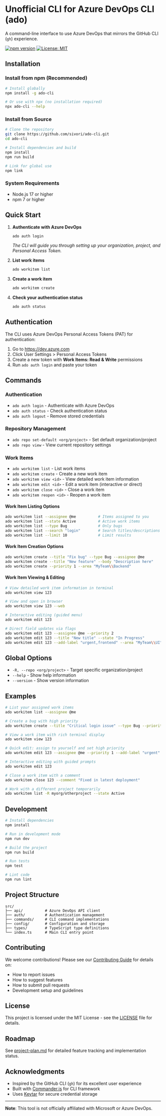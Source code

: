 # Unofficial CLI for Azure DevOps CLI (ado)

A command-line interface to use Azure DevOps that mirrors the GitHub CLI (`gh`) experience.

[![npm version](https://badge.fury.io/js/ado-cli.svg)](https://badge.fury.io/js/ado-cli)
[![License: MIT](https://img.shields.io/badge/License-MIT-yellow.svg)](https://opensource.org/licenses/MIT)

## Installation

### Install from npm (Recommended)

```bash
# Install globally
npm install -g ado-cli

# Or use with npx (no installation required)
npx ado-cli --help
```

### Install from Source

```bash
# Clone the repository
git clone https://github.com/sivori/ado-cli.git
cd ado-cli

# Install dependencies and build
npm install
npm run build

# Link for global use
npm link
```

### System Requirements

- Node.js 17 or higher
- npm 7 or higher

## Quick Start

1. **Authenticate with Azure DevOps**
   ```bash
   ado auth login
   ```
   *The CLI will guide you through setting up your organization, project, and Personal Access Token.*

2. **List work items**
   ```bash
   ado workitem list
   ```

3. **Create a work item**
   ```bash
   ado workitem create
   ```

4. **Check your authentication status**
   ```bash
   ado auth status
   ```

## Authentication

The CLI uses Azure DevOps Personal Access Tokens (PAT) for authentication:

1. Go to https://dev.azure.com
2. Click User Settings > Personal Access Tokens  
3. Create a new token with **Work Items: Read & Write** permissions
4. Run `ado auth login` and paste your token

## Commands

### Authentication
- `ado auth login` - Authenticate with Azure DevOps
- `ado auth status` - Check authentication status  
- `ado auth logout` - Remove stored credentials

### Repository Management
- `ado repo set-default <org/project>` - Set default organization/project
- `ado repo view` - View current repository settings

### Work Items
- `ado workitem list` - List work items
- `ado workitem create` - Create a new work item
- `ado workitem view <id>` - View detailed work item information
- `ado workitem edit <id>` - Edit a work item (interactive or direct)
- `ado workitem close <id>` - Close a work item
- `ado workitem reopen <id>` - Reopen a work item

#### Work Item Listing Options
```bash
ado workitem list --assignee @me          # Items assigned to you
ado workitem list --state Active          # Active work items
ado workitem list --type Bug              # Only bugs
ado workitem list --search "login"        # Search titles/descriptions
ado workitem list --limit 10              # Limit results
```

#### Work Item Creation Options
```bash
ado workitem create --title "Fix bug" --type Bug --assignee @me
ado workitem create --title "New feature" --body "Description here"
ado workitem create --priority 1 --area "MyTeam\\Backend"
```

#### Work Item Viewing & Editing
```bash
# View detailed work item information in terminal
ado workitem view 123

# View and open in browser
ado workitem view 123 --web

# Interactive editing (guided menu)
ado workitem edit 123

# Direct field updates via flags
ado workitem edit 123 --assignee @me --priority 2
ado workitem edit 123 --title "New title" --state "In Progress"
ado workitem edit 123 --add-label "urgent,frontend" --area "MyTeam\\UI"
```

## Global Options

- `-R, --repo <org/project>` - Target specific organization/project
- `--help` - Show help information
- `--version` - Show version information

## Examples

```bash
# List your assigned work items
ado workitem list --assignee @me

# Create a bug with high priority
ado workitem create --title "Critical login issue" --type Bug --priority 1 --assignee @me

# View a work item with rich terminal display
ado workitem view 123

# Quick edit: assign to yourself and set high priority
ado workitem edit 123 --assignee @me --priority 1 --add-label "urgent"

# Interactive editing with guided prompts
ado workitem edit 123

# Close a work item with a comment
ado workitem close 123 --comment "Fixed in latest deployment"

# Work with a different project temporarily
ado workitem list -R myorg/otherproject --state Active
```

## Development

```bash
# Install dependencies
npm install

# Run in development mode
npm run dev

# Build the project
npm run build

# Run tests
npm test

# Lint code
npm run lint
```

## Project Structure

```
src/
├── api/          # Azure DevOps API client
├── auth/         # Authentication management
├── commands/     # CLI command implementations
├── config/       # Configuration and storage
├── types/        # TypeScript type definitions
└── index.ts      # Main CLI entry point
```

## Contributing

We welcome contributions! Please see our [Contributing Guide](CONTRIBUTING.md) for details on:

- How to report issues
- How to suggest features  
- How to submit pull requests
- Development setup and guidelines

## License

This project is licensed under the MIT License - see the [LICENSE](LICENSE) file for details.

## Roadmap

See [project-plan.md](./project-plan.md) for detailed feature tracking and implementation status.

## Acknowledgments

- Inspired by the GitHub CLI (`gh`) for its excellent user experience
- Built with [Commander.js](https://github.com/tj/commander.js) for CLI framework
- Uses [Keytar](https://github.com/atom/node-keytar) for secure credential storage

---

**Note**: This tool is not officially affiliated with Microsoft or Azure DevOps.
